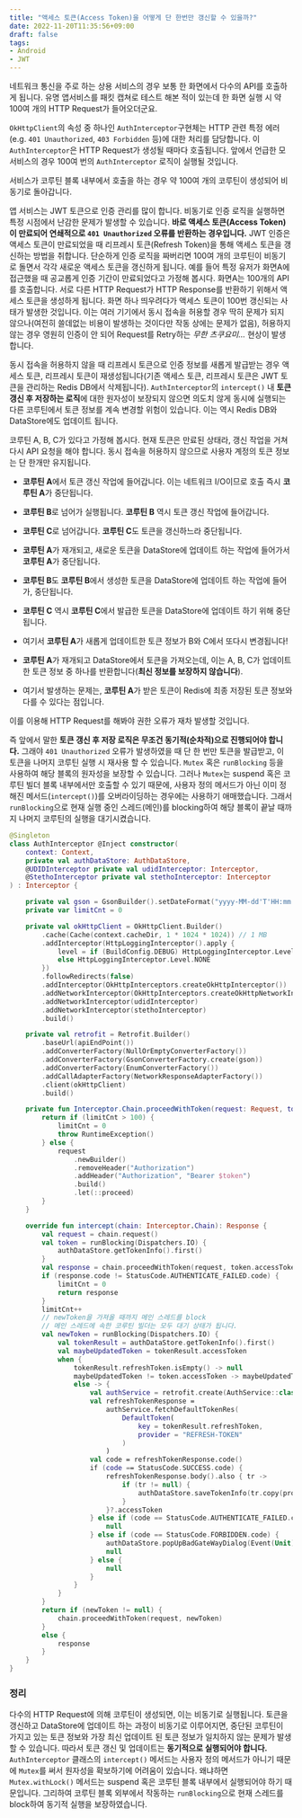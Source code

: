 ```yaml
---
title: "액세스 토큰(Access Token)을 어떻게 단 한번만 갱신할 수 있을까?"
date: 2022-11-20T11:35:56+09:00
draft: false
tags:
- Android
- JWT
---
```


네트워크 통신을 주로 하는 상용 서비스의 경우 보통 한 화면에서 다수의 API를 호출하게 됩니다. 유명 앱서비스를 패킷 캡쳐로 테스트 해본 적이 있는데 한 화면 실행 시 약 100여 개의 HTTP Request가 들어오더군요.

`OkHttpClient`의 속성 중 하나인 `AuthInterceptor`구현체는 HTTP 관련 특정 에러(e.g. `401 Unauthorized`, `403 Forbidden` 등)에 대한 처리를 담당합니다. 이 `AuthInterceptor`은 HTTP Request가 생성될 때마다 호출됩니다. 앞에서 언급한 모 서비스의 경우 100여 번의 `AuthInterceptor` 로직이 실행될 것입니다.

서비스가 코루틴 블록 내부에서 호출을 하는 경우 약 100여 개의 코루틴이 생성되어 비동기로 돌아갑니다.

앱 서비스는 JWT 토큰으로 인증 관리를 많이 합니다. 비동기로 인증 로직을 실행하면 특정 시점에서 난감한 문제가 발생할 수 있습니다. **바로 액세스 토큰(Access Token)이 만료되어 연쇄적으로 `401 Unauthorized` 오류를 반환하는 경우입니다.** JWT 인증은 액세스 토큰이 만료되었을 때 리프레시 토큰(Refresh Token)을 통해 액세스 토큰을 갱신하는 방법을 취합니다. 단순하게 인증 로직을 짜버리면 100여 개의 코루틴이 비동기로 돌면서 각각 새로운 액세스 토큰을 갱신하게 됩니다. 예를 들어 특정 유저가 화면A에 접근했을 때 공교롭게 인증 기간이 만료되었다고 가정해 봅시다. 화면A는 100개의 API를 호출합니다. 서로 다른 HTTP Request가 HTTP Response를 반환하기 위해서 액세스 토큰을 생성하게 됩니다. 화면 하나 띄우려다가 액세스 토큰이 100번 갱신되는 사태가 발생한 것입니다. 이는 여러 기기에서 동시 접속을 허용할 경우 딱히 문제가 되지 않으나(여전히 쓸데없는 비용이 발생하는 것이다만 작동 상에는 문제가 없음), 허용하지 않는 경우 영원히 인증이 안 되어 Request를 Retry하는 *무한 츠쿠요미...* 현상이 발생합니다. 

동시 접속을 허용하지 않을 때 리프레시 토큰으로 인증 정보를 새롭게 발급받는 경우 액세스 토큰, 리프레시 토큰이 재생성됩니다(기존 액세스 토큰, 리프레시 토큰은 JWT 토큰을 관리하는 Redis DB에서 삭제됩니다). `AuthInterceptor`의 `intercept()` 내 **토큰 갱신 후 저장하는 로직**에 대한 원자성이 보장되지 않으면 의도치 않게 동시에 실행되는 다른 코루틴에서 토큰 정보를 계속 변경할 위험이 있습니다. 이는 역시 Redis DB와 DataStore에도 업데이트 됩니다. 

코루틴 A, B, C가 있다고 가정해 봅시다. 현재 토큰은 만료된 상태라, 갱신 작업을 거쳐 다시 API 요청을 해야 합니다. 동시 접속을 허용하지 않으므로 사용자 계정의 토큰 정보는 단 한개만 유지됩니다. 

- **코루틴 A**에서 토큰 갱신 작업에 들어갑니다. 이는 네트워크 I/O이므로 호출 즉시 **코루틴 A**가 중단됩니다. 

- **코루틴 B**로 넘어가 실행됩니다. **코루틴 B** 역시 토큰 갱신 작업에 들어갑니다. 

- **코루틴 C**로 넘어갑니다. **코루틴 C**도 토큰을 갱신하느라 중단됩니다.

- **코루틴 A**가 재개되고, 새로운 토큰을 DataStore에 업데이트 하는 작업에 들어가서 **코루틴 A**가 중단됩니다.

- **코루틴 B**도 **코루틴 B**에서 생성한 토큰을 DataStore에 업데이트 하는 작업에 들어가, 중단됩니다.

- **코루틴 C** 역시 **코루틴 C**에서 발급한 토큰을 DataStore에 업데이트 하기 위해 중단됩니다.

- 여기서 **코루틴 A**가 새롭게 업데이트한 토큰 정보가 B와 C에서 또다시 변경됩니다!

- **코루틴 A**가 재개되고 DataStore에서 토큰을 가져오는데, 이는 A, B, C가 업데이트 한 토큰 정보 중 하나를 반환합니다(**최신 정보를 보장하지 않습니다**).

- 여기서 발생하는 문제는, **코루틴 A**가 받은 토큰이 Redis에 최종 저장된 토큰 정보와 다를 수 있다는 점입니다.

이를 이용해 HTTP Request를 해봐야 권한 오류가 재차 발생할 것입니다.

즉 앞에서 말한 **토큰 갱신 후 저장 로직은 무조건 동기적(순차적)으로 진행되어야 합니다.** 그래야 `401 Unauthorized` 오류가 발생하였을 때 단 한 번만 토큰을 발급받고, 이 토큰을 나머지 코루틴 실행 시 재사용 할 수 있습니다. `Mutex` 혹은 `runBlocking` 등을 사용하여 해당 블록의 원자성을 보장할 수 있습니다. 그러나 `Mutex`는 suspend 혹은 코루틴 빌더 블록 내부에서만 호출할 수 있기 때문에, 사용자 정의 메서드가 아닌 이미 정해진 메서드(`intercept()`)를 오버라이딩하는 경우에는 사용하기 애매했습니다. 그래서 `runBlocking`으로 현재 실행 중인 스레드(메인)를 blocking하여 해당 블록이 끝날 때까지 나머지 코루틴의 실행을 대기시켰습니다.

```kt
@Singleton
class AuthInterceptor @Inject constructor(
    context: Context,
    private val authDataStore: AuthDataStore,
    @UDIDInterceptor private val udidInterceptor: Interceptor,
    @StethoInterceptor private val stethoInterceptor: Interceptor
) : Interceptor {

    private val gson = GsonBuilder().setDateFormat("yyyy-MM-dd'T'HH:mm:ss.SSSXXX").create()
    private var limitCnt = 0

    private val okHttpClient = OkHttpClient.Builder()
        .cache(Cache(context.cacheDir, 1 * 1024 * 1024)) // 1 MB
        .addInterceptor(HttpLoggingInterceptor().apply {
            level = if (BuildConfig.DEBUG) HttpLoggingInterceptor.Level.BODY
            else HttpLoggingInterceptor.Level.NONE
        })
        .followRedirects(false)
        .addInterceptor(OkHttpInterceptors.createOkHttpInterceptor())
        .addNetworkInterceptor(OkHttpInterceptors.createOkHttpNetworkInterceptor())
        .addNetworkInterceptor(udidInterceptor)
        .addNetworkInterceptor(stethoInterceptor)
        .build()

    private val retrofit = Retrofit.Builder()
        .baseUrl(apiEndPoint())
        .addConverterFactory(NullOrEmptyConverterFactory())
        .addConverterFactory(GsonConverterFactory.create(gson))
        .addConverterFactory(EnumConverterFactory())
        .addCallAdapterFactory(NetworkResponseAdapterFactory())
        .client(okHttpClient)
        .build()

    private fun Interceptor.Chain.proceedWithToken(request: Request, token: String): Response {
        return if (limitCnt > 100) {
            limitCnt = 0
            throw RuntimeException()
        } else {
            request
                .newBuilder()
                .removeHeader("Authorization")
                .addHeader("Authorization", "Bearer $token")
                .build()
                .let(::proceed)
        }
    }

    override fun intercept(chain: Interceptor.Chain): Response {
        val request = chain.request()
        val token = runBlocking(Dispatchers.IO) {
            authDataStore.getTokenInfo().first()
        }
        val response = chain.proceedWithToken(request, token.accessToken)
        if (response.code != StatusCode.AUTHENTICATE_FAILED.code) {
            limitCnt = 0
            return response
        }
        limitCnt++
        // newToken을 가져올 때까지 메인 스레드를 block
        // 메인 스레드에 속한 코루틴 빌더는 모두 대기 상태가 됩니다.
        val newToken = runBlocking(Dispatchers.IO) {
            val tokenResult = authDataStore.getTokenInfo().first()
            val maybeUpdatedToken = tokenResult.accessToken
            when {
                tokenResult.refreshToken.isEmpty() -> null
                maybeUpdatedToken != token.accessToken -> maybeUpdatedToken
                else -> {
                    val authService = retrofit.create(AuthService::class.java)
                    val refreshTokenResponse =
                        authService.fetchDefaultTokenRes(
                            DefaultToken(
                                key = tokenResult.refreshToken,
                                provider = "REFRESH-TOKEN"
                            )
                        )
                    val code = refreshTokenResponse.code()
                    if (code == StatusCode.SUCCESS.code) {
                        refreshTokenResponse.body().also { tr ->
                            if (tr != null) {
                                authDataStore.saveTokenInfo(tr.copy(provider = tokenResult.provider))
                            }
                        }?.accessToken
                    } else if (code == StatusCode.AUTHENTICATE_FAILED.code) {
                        null
                    } else if (code == StatusCode.FORBIDDEN.code) {
                        authDataStore.popUpBadGateWayDialog(Event(Unit))
                        null
                    } else {
                        null
                    }
                }
            }
        }
        return if (newToken != null) {
            chain.proceedWithToken(request, newToken)
        }
        else {
            response
        }
    }
}
```

### 정리

다수의 HTTP Request에 의해 코루틴이 생성되면, 이는 비동기로 실행됩니다. 토큰을 갱신하고 DataStore에 업데이트 하는 과정이 비동기로 이루어지면, 중단된 코루틴이 가지고 있는 토큰 정보와 가장 최신 업데이트 된 토큰 정보가 일치하지 않는 문제가 발생할 수 있습니다. 따라서 토큰 갱신 및 업데이트는 **동기적으로 실행되어야 합니다.** `AuthInterceptor` 클래스의 `intercept()` 메서드는 사용자 정의 메서드가 아니기 때문에 `Mutex`를 써서 원자성을 확보하기에 어려움이 있습니다. 왜냐하면 `Mutex.withLock()` 메서드는 suspend 혹은 코루틴 블록 내부에서 실행되어야 하기 때문입니다. 그리하여 코루틴 블록 외부에서 작동하는 `runBlocking`으로 현재 스레드를 block하여 동기적 실행을 보장하였습니다.